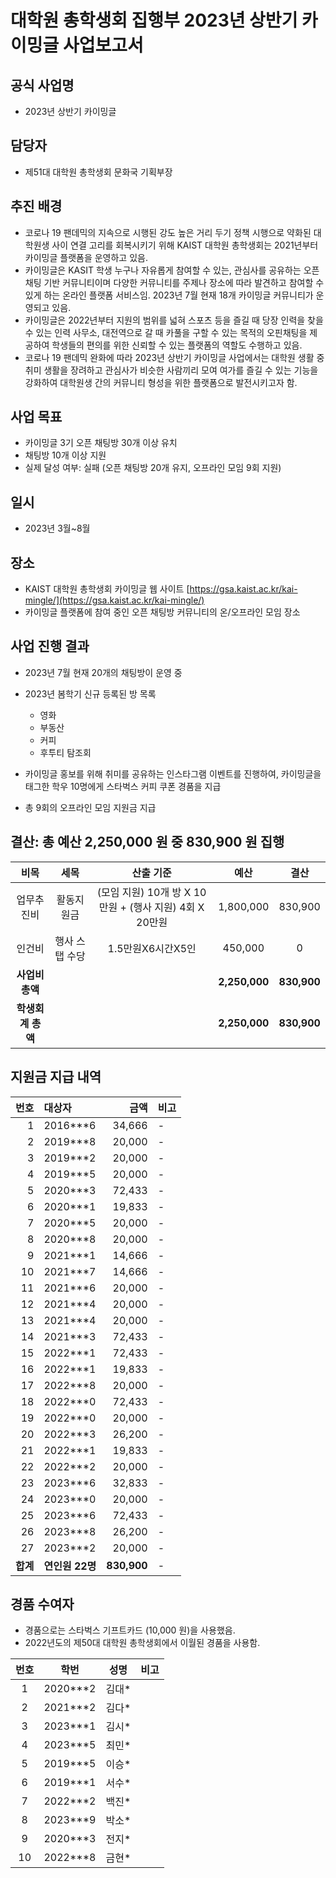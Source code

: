 
대학원 총학생회 집행부 2023년 상반기 카이밍글 사업보고서
===

## 공식 사업명
-   2023년 상반기 카이밍글
    

## 담당자
-   제51대 대학원 총학생회 문화국 기획부장
    

## 추진 배경
-   코로나 19 팬데믹의 지속으로 시행된 강도 높은 거리 두기 정책 시행으로 약화된 대학원생 사이 연결 고리를 회복시키기 위해 KAIST 대학원 총학생회는 2021년부터 카이밍글 플랫폼을 운영하고 있음.
-   카이밍글은 KASIT 학생 누구나 자유롭게 참여할 수 있는, 관심사를 공유하는 오픈 채팅 기반 커뮤니티이며 다양한 커뮤니티를 주제나 장소에 따라 발견하고 참여할 수 있게 하는 온라인 플랫폼 서비스임. 2023년 7월 현재 18개 카이밍글 커뮤니티가 운영되고 있음.
-   카이밍글은 2022년부터 지원의 범위를 넓혀 스포츠 등을 즐길 때 당장 인력을 찾을 수 있는 인력 사무소, 대전역으로 갈 때 카풀을 구할 수 있는 목적의 오핀채팅을 제공하여 학생들의 편의를 위한 신뢰할 수 있는 플랫폼의 역할도 수행하고 있음.
-   코로나 19 팬데믹 완화에 따라 2023년 상반기 카이밍글 사업에서는 대학원 생활 중 취미 생활을 장려하고 관심사가 비슷한 사람끼리 모여 여가를 즐길 수 있는 기능을 강화하여 대학원생 간의 커뮤니티 형성을 위한 플랫폼으로 발전시키고자 함.
    

## 사업 목표
-   카이밍글 3기 오픈 채팅방 30개 이상 유치
-   채팅방 10개 이상 지원
- 실제 달성 여부: 실패 (오픈 채팅방 20개 유지, 오프라인 모임 9회 지원)
    

## 일시
-   2023년 3월~8월
    

## 장소
-   KAIST 대학원 총학생회 카이밍글 웹 사이트 [https://gsa.kaist.ac.kr/kai-mingle/](https://gsa.kaist.ac.kr/kai-mingle/)
-   카이밍글 플랫폼에 참여 중인 오픈 채팅방 커뮤니티의 온/오프라인 모임 장소
    

## 사업 진행 결과
-   2023년 7월 현재 20개의 채팅방이 운영 중
-   2023년 봄학기 신규 등록된 방 목록
	-   영화
	-   부동산
	-   커피  
	- 후투티 탐조회
	
-   카이밍글 홍보를 위해 취미를 공유하는 인스타그램 이벤트를 진행하여, 카이밍글을 태그한 학우 10명에게 스타벅스 커피 쿠폰 경품을 지급
-   총 9회의 오프라인 모임 지원금 지급
    

## 결산: 총 예산 2,250,000 원 중 830,900 원 집행
|  **비목** |   **세목**   | **산출 기준** | **예산** | **결산** |
|:----------:|:------------:|:--------:|:--------:|:--------:|
|업무추진비| 활동지원금 | (모임 지원) 10개 방 X 10만원 + (행사 지원) 4회 X 20만원 | 1,800,000 | 830,900 |
|인건비| 행사 스탭 수당 | 1.5만원X6시간X5인 | 450,000 | 0 |
|   **사업비 총액**  |        |        | **2,250,000** | **830,900** |
|   **학생회계 총액**  |        |        | **2,250,000** | **830,900** |

## 지원금 지급 내역
| **번호** | **대상자** | **금액** | **비고** |
|--------:|:---------|--------:|:--------|
1 | 2016***6 | 34,666|-|
2 | 2019***8 | 20,000|-|
3 | 2019***2 | 20,000|-|
4 | 2019***5 | 20,000|-|
5 | 2020***3 | 72,433|-|
6 | 2020***1 | 19,833|-|
7 | 2020***5 | 20,000|-|
8 | 2020***8 | 20,000|-|
9 | 2021***1 | 14,666|-|
10 | 2021***7 | 14,666|-|
11 | 2021***6 | 20,000|-|
12 | 2021***4 | 20,000|-|
13 | 2021***4 | 20,000|-|
14 | 2021***3 | 72,433|-|
15 | 2022***1 | 72,433|-|
16 | 2022***1 | 19,833|-|
17 | 2022***8 | 20,000|-|
18 | 2022***0 | 72,433|-|
19 | 2022***0 | 20,000|-|
20 | 2022***3 | 26,200|-|
21 | 2022***1 | 19,833|-|
22 | 2022***2 | 20,000|-|
23 | 2023***6 | 32,833|-|
24 | 2023***0 | 20,000|-|
25 | 2023***6 | 72,433|-|
26 | 2023***8 | 26,200|-|
27 | 2023***2 | 20,000|-|
| **합계** | **연인원 22명** | **830,900** | - |

## 경품 수여자
-   경품으로는 스타벅스 기프트카드 (10,000 원)을 사용했음.
-   2022년도의 제50대 대학원 총학생회에서 이월된 경품을 사용함.

| **번호** | **학번** | **성명** | **비고** |
|:----:|:----:|:----:|:---------------:|
| 1 |2020***2|김대*| |
| 2 |2021***2|김다*| |
| 3 |2023***1|김시*| |
| 4 |2023***5|최민*| |
| 5 |2019***5|이승*| |
| 6 |2019***1|서수*| |
| 7 |2022***2|백진*| |
| 8 |2023***9|박소*| |
| 9 |2020***3|전지*| |
| 10 |2022***8|금현*| |
